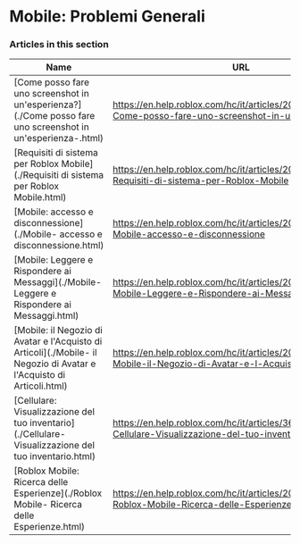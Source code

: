 # Mobile: Problemi Generali  
### Articles in this section
Name|URL
-|-
[Come posso fare uno screenshot in un'esperienza?](./Come posso fare uno screenshot in un'esperienza-.html) |https://en.help.roblox.com/hc/it/articles/20564017568276-Come-posso-fare-uno-screenshot-in-un-esperienza
[Requisiti di sistema per Roblox Mobile](./Requisiti di sistema per Roblox Mobile.html) |https://en.help.roblox.com/hc/it/articles/203625474-Requisiti-di-sistema-per-Roblox-Mobile
[Mobile: accesso e disconnessione](./Mobile- accesso e disconnessione.html) |https://en.help.roblox.com/hc/it/articles/203313450-Mobile-accesso-e-disconnessione
[Mobile: Leggere e Rispondere ai Messaggi](./Mobile- Leggere e Rispondere ai Messaggi.html) |https://en.help.roblox.com/hc/it/articles/203313550-Mobile-Leggere-e-Rispondere-ai-Messaggi
[Mobile: il Negozio di Avatar e l'Acquisto di Articoli](./Mobile- il Negozio di Avatar e l'Acquisto di Articoli.html) |https://en.help.roblox.com/hc/it/articles/203313500-Mobile-il-Negozio-di-Avatar-e-l-Acquisto-di-Articoli
[Cellulare: Visualizzazione del tuo inventario](./Cellulare- Visualizzazione del tuo inventario.html) |https://en.help.roblox.com/hc/it/articles/360000344426-Cellulare-Visualizzazione-del-tuo-inventario
[Roblox Mobile: Ricerca delle Esperienze](./Roblox Mobile- Ricerca delle Esperienze.html) |https://en.help.roblox.com/hc/it/articles/203313460-Roblox-Mobile-Ricerca-delle-Esperienze